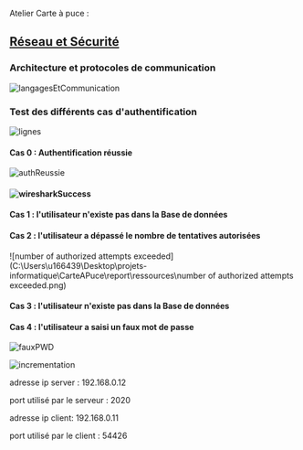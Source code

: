 Atelier Carte à puce : 



## <u>Réseau et Sécurité</u>

### 	Architecture et protocoles de communication



![langagesEtCommunication](C:\Users\u166439\Desktop\projets-informatique\CarteAPuce\report\ressources\langagesEtCommunication.png)

### 	Test des différents cas d'authentification



![lignes](C:\Users\u166439\Desktop\projets-informatique\CarteAPuce\report\ressources\lignes.png)



#### 		Cas 0 : Authentification réussie

![authReussie](C:\Users\u166439\Desktop\projets-informatique\CarteAPuce\report\ressources\authReussie.png)





#### ![wiresharkSuccess](C:\Users\u166439\Desktop\projets-informatique\CarteAPuce\report\ressources\wiresharkSuccess.png)





#### 		Cas 1 : l'utilisateur n'existe pas dans la Base de données



#### 		Cas 2 : l'utilisateur a dépassé le nombre de tentatives autorisées



![number of authorized attempts exceeded](C:\Users\u166439\Desktop\projets-informatique\CarteAPuce\report\ressources\number of authorized attempts exceeded.png)



#### 		Cas 3 : l'utilisateur n'existe pas dans la Base de données







#### 		Cas 4 : l'utilisateur a saisi un faux mot de passe



![fauxPWD](C:\Users\u166439\Desktop\projets-informatique\CarteAPuce\report\ressources\fauxPWD.png)



![incrementation](C:\Users\u166439\Desktop\projets-informatique\CarteAPuce\report\ressources\incrementation.png)







adresse ip server : 192.168.0.12

port utilisé par le serveur : 2020

adresse ip client: 192.168.0.11

port utilisé par le client : 54426
